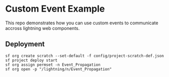 # Custom Event Example

This repo demonstrates how you can use custom events to communicate accross lightning web components.  

## Deployment
```
sf org create scratch --set-default -f config/project-scratch-def.json
sf project deploy start
sf org assign permset -n Event_Propagation
sf org open -p "/lightning/n/Event_Propagation"
```
